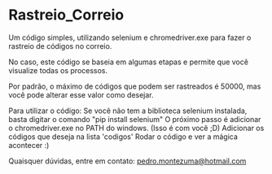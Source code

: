 # Rastreio_Correio
Um código simples, utilizando selenium e chromedriver.exe para fazer o rastreio de códigos no correio.

No caso, este código se baseia em algumas etapas e permite que você visualize todas os processos. 

Por padrão, o máximo de códigos que podem ser rastreados é 50000, mas você pode alterar esse valor como desejar.

Para utilizar o código:
Se você não tem a biblioteca selenium instalada, basta digitar o comando "pip install selenium"
O próximo passo é adicionar o chromedriver.exe no PATH do windows. (Isso é com você ;D)
Adicionar os códigos que deseja na lista 'codigos'
Rodar o código e ver a mágica acontecer :)

Quaisquer dúvidas, entre em contato: pedro.montezuma@hotmail.com
